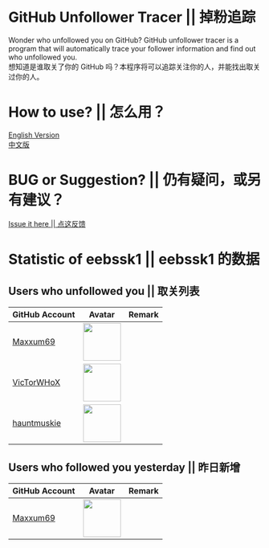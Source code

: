 # GitHub Unfollower Tracer || 掉粉追踪
Wonder who unfollowed you on GitHub? GitHub unfollower tracer is a program that will automatically trace your follower information and find out who unfollowed you.
<br>想知道是谁取关了你的 GitHub 吗？本程序将可以追踪关注你的人，并能找出取关过你的人。

# How to use? || 怎么用？
[English Version](https://github.com/1012796366/unfollower_tracer/issues/1)
<br>[中文版](https://github.com/1012796366/unfollower_tracer/issues/2)

# BUG or Suggestion? || 仍有疑问，或另有建议？
[Issue it here || 点这反馈](https://github.com/1012796366/unfollower_tracer/issues)
# Statistic of eebssk1 || eebssk1 的数据
## Users who unfollowed you || 取关列表
| GitHub Account                                | Avatar                                                                                                             | Remark   |
|-----------------------------------------------|--------------------------------------------------------------------------------------------------------------------|----------|
| [Maxxum69](https://github.com/Maxxum69)       | <a href="https://github.com/Maxxum69"><img src="https://github.com/Maxxum69.png" width=75px height=75px></a>       |          |
| [VicTorWHoX](https://github.com/VicTorWHoX)   | <a href="https://github.com/VicTorWHoX"><img src="https://github.com/VicTorWHoX.png" width=75px height=75px></a>   |          |
| [hauntmuskie](https://github.com/hauntmuskie) | <a href="https://github.com/hauntmuskie"><img src="https://github.com/hauntmuskie.png" width=75px height=75px></a> |          |

## Users who followed you yesterday || 昨日新增
| GitHub Account                          | Avatar                                                                                                       | Remark   |
|-----------------------------------------|--------------------------------------------------------------------------------------------------------------|----------|
| [Maxxum69](https://github.com/Maxxum69) | <a href="https://github.com/Maxxum69"><img src="https://github.com/Maxxum69.png" width=75px height=75px></a> |          |

